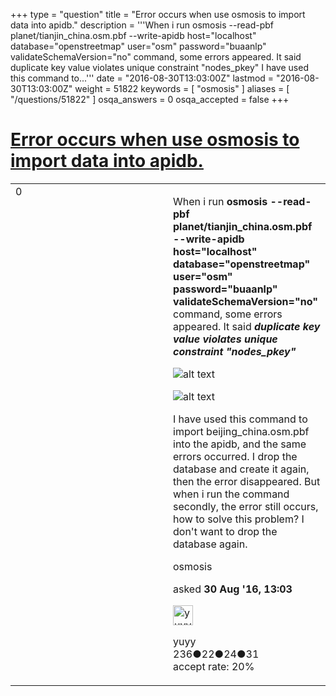 +++
type = "question"
title = "Error occurs when use osmosis to import data into apidb."
description = '''When i run osmosis --read-pbf planet/tianjin_china.osm.pbf --write-apidb host=&quot;localhost&quot; database=&quot;openstreetmap&quot; user=&quot;osm&quot; password=&quot;buaanlp&quot; validateSchemaVersion=&quot;no&quot; command, some errors appeared. It said duplicate key value violates unique constraint &quot;nodes_pkey&quot;   I have used this command to...'''
date = "2016-08-30T13:03:00Z"
lastmod = "2016-08-30T13:03:00Z"
weight = 51822
keywords = [ "osmosis" ]
aliases = [ "/questions/51822" ]
osqa_answers = 0
osqa_accepted = false
+++

<div class="headNormal">

# [Error occurs when use osmosis to import data into apidb.](/questions/51822/error-occurs-when-use-osmosis-to-import-data-into-apidb)

</div>

<div id="main-body">

<div id="askform">

<table id="question-table" style="width:100%;">
<colgroup>
<col style="width: 50%" />
<col style="width: 50%" />
</colgroup>
<tbody>
<tr>
<td style="width: 30px; vertical-align: top"><div class="vote-buttons">
<span id="post-51822-upvote" class="ajax-command post-vote up" rel="nofollow" title="I like this post (click again to cancel)"> </span>
<div id="post-51822-score" class="post-score" title="current number of votes">
0
</div>
<span id="post-51822-downvote" class="ajax-command post-vote down" rel="nofollow" title="I dont like this post (click again to cancel)"> </span> <span id="favorite-mark" class="ajax-command favorite-mark" rel="nofollow" title="mark/unmark this question as favorite (click again to cancel)"> </span>
<div id="favorite-count" class="favorite-count">
&#10;</div>
</div></td>
<td><div id="item-right">
<div class="question-body">
<p>When i run <strong>osmosis --read-pbf planet/tianjin_china.osm.pbf --write-apidb host="localhost" database="openstreetmap" user="osm" password="buaanlp" validateSchemaVersion="no"</strong> command, some errors appeared. It said <strong><em>duplicate key value violates unique constraint "nodes_pkey"</em></strong></p>
<p><img src="http://help.openstreetmap.org/upfiles/osm2.png" alt="alt text" /></p>
<p><img src="http://help.openstreetmap.org/upfiles/osm1.png" alt="alt text" /></p>
<p>I have used this command to import beijing_china.osm.pbf into the apidb, and the same errors occurred. I drop the database and create it again, then the error disappeared. But when i run the command secondly, the error still occurs, how to solve this problem? I don't want to drop the database again.</p>
</div>
<div id="question-tags" class="tags-container tags">
<span class="post-tag tag-link-osmosis" rel="tag" title="see questions tagged &#39;osmosis&#39;">osmosis</span>
</div>
<div id="question-controls" class="post-controls">
&#10;</div>
<div class="post-update-info-container">
<div class="post-update-info post-update-info-user">
<p>asked <strong>30 Aug '16, 13:03</strong></p>
<img src="https://secure.gravatar.com/avatar/3522efac952d508cf251cd2590e68ca5?s=32&amp;d=identicon&amp;r=g" class="gravatar" width="32" height="32" alt="yuyy&#39;s gravatar image" />
<p><span>yuyy</span><br />
<span class="score" title="236 reputation points">236</span><span title="22 badges"><span class="badge1">●</span><span class="badgecount">22</span></span><span title="24 badges"><span class="silver">●</span><span class="badgecount">24</span></span><span title="31 badges"><span class="bronze">●</span><span class="badgecount">31</span></span><br />
<span class="accept_rate" title="Rate of the user&#39;s accepted answers">accept rate:</span> <span title="yuyy has one accepted answer">20%</span></p>
</img>
</div>
</div>
<div id="comments-container-51822" class="comments-container">
&#10;</div>
<div id="comment-tools-51822" class="comment-tools">
&#10;</div>
<div class="clear">
&#10;</div>
<div id="comment-51822-form-container" class="comment-form-container">
&#10;</div>
<div class="clear">
&#10;</div>
</div></td>
</tr>
</tbody>
</table>

</div>

</div>

